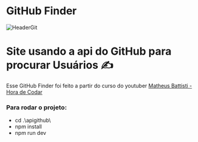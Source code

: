 # GitHub Finder

![HeaderGit](https://user-images.githubusercontent.com/106342952/209222066-d7e2393f-1ec0-468f-8979-b2062470a61b.png)

<h1>Site  usando a api do GitHub para procurar Usuários ✍️</h1>

Esse GitHub Finder foi feito a partir do curso do youtuber [Matheus Battisti - Hora de Codar](https://www.youtube.com/watch?v=3sQITRihW_A)

<h3>Para rodar o projeto: </h3>

* cd .\apigithub\
* npm install
* npm run dev


